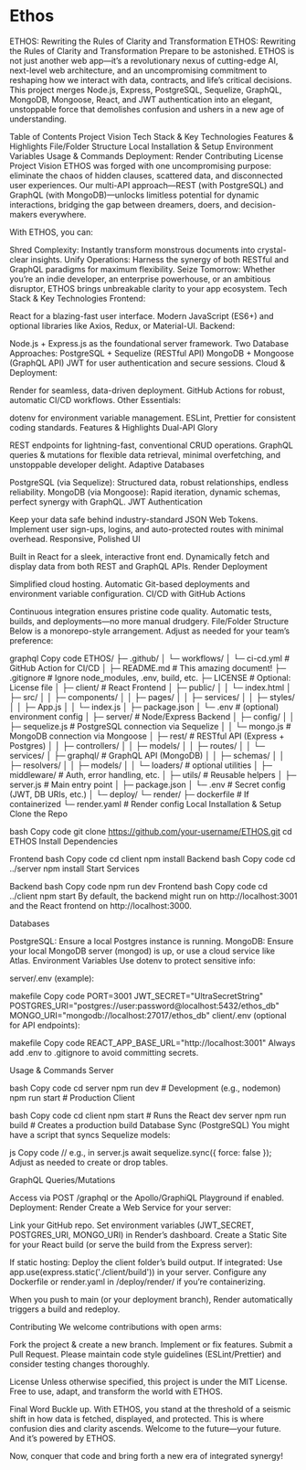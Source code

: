 # Ethos
ETHOS: Rewriting the Rules of Clarity and Transformation
ETHOS: Rewriting the Rules of Clarity and Transformation
Prepare to be astonished. ETHOS is not just another web app—it’s a revolutionary nexus of cutting-edge AI, next-level web architecture, and an uncompromising commitment to reshaping how we interact with data, contracts, and life’s critical decisions. This project merges Node.js, Express, PostgreSQL, Sequelize, GraphQL, MongoDB, Mongoose, React, and JWT authentication into an elegant, unstoppable force that demolishes confusion and ushers in a new age of understanding.

Table of Contents
Project Vision
Tech Stack & Key Technologies
Features & Highlights
File/Folder Structure
Local Installation & Setup
Environment Variables
Usage & Commands
Deployment: Render
Contributing
License
Project Vision
ETHOS was forged with one uncompromising purpose: eliminate the chaos of hidden clauses, scattered data, and disconnected user experiences. Our multi-API approach—REST (with PostgreSQL) and GraphQL (with MongoDB)—unlocks limitless potential for dynamic interactions, bridging the gap between dreamers, doers, and decision-makers everywhere.

With ETHOS, you can:

Shred Complexity: Instantly transform monstrous documents into crystal-clear insights.
Unify Operations: Harness the synergy of both RESTful and GraphQL paradigms for maximum flexibility.
Seize Tomorrow: Whether you’re an indie developer, an enterprise powerhouse, or an ambitious disruptor, ETHOS brings unbreakable clarity to your app ecosystem.
Tech Stack & Key Technologies
Frontend:

React for a blazing-fast user interface.
Modern JavaScript (ES6+) and optional libraries like Axios, Redux, or Material-UI.
Backend:

Node.js + Express.js as the foundational server framework.
Two Database Approaches:
PostgreSQL + Sequelize (RESTful API)
MongoDB + Mongoose (GraphQL API)
JWT for user authentication and secure sessions.
Cloud & Deployment:

Render for seamless, data-driven deployment.
GitHub Actions for robust, automatic CI/CD workflows.
Other Essentials:

dotenv for environment variable management.
ESLint, Prettier for consistent coding standards.
Features & Highlights
Dual-API Glory

REST endpoints for lightning-fast, conventional CRUD operations.
GraphQL queries & mutations for flexible data retrieval, minimal overfetching, and unstoppable developer delight.
Adaptive Databases

PostgreSQL (via Sequelize): Structured data, robust relationships, endless reliability.
MongoDB (via Mongoose): Rapid iteration, dynamic schemas, perfect synergy with GraphQL.
JWT Authentication

Keep your data safe behind industry-standard JSON Web Tokens.
Implement user sign-ups, logins, and auto-protected routes with minimal overhead.
Responsive, Polished UI

Built in React for a sleek, interactive front end.
Dynamically fetch and display data from both REST and GraphQL APIs.
Render Deployment

Simplified cloud hosting.
Automatic Git-based deployments and environment variable configuration.
CI/CD with GitHub Actions

Continuous integration ensures pristine code quality.
Automatic tests, builds, and deployments—no more manual drudgery.
File/Folder Structure
Below is a monorepo-style arrangement. Adjust as needed for your team’s preference:

graphql
Copy code
ETHOS/
├─ .github/
│   └─ workflows/
│       └─ ci-cd.yml            # GitHub Action for CI/CD
│
├─ README.md                    # This amazing document!
├─ .gitignore                   # Ignore node_modules, .env, build, etc.
├─ LICENSE                      # Optional: License file
│
├─ client/                      # React Frontend
│   ├─ public/
│   │   └─ index.html
│   ├─ src/
│   │   ├─ components/
│   │   ├─ pages/
│   │   ├─ services/
│   │   ├─ styles/
│   │   ├─ App.js
│   │   └─ index.js
│   ├─ package.json
│   └─ .env                     # (optional) environment config
│
├─ server/                      # Node/Express Backend
│   ├─ config/
│   │   ├─ sequelize.js         # PostgreSQL connection via Sequelize
│   │   └─ mongo.js             # MongoDB connection via Mongoose
│   ├─ rest/                    # RESTful API (Express + Postgres)
│   │   ├─ controllers/
│   │   ├─ models/
│   │   ├─ routes/
│   │   └─ services/
│   ├─ graphql/                 # GraphQL API (MongoDB)
│   │   ├─ schemas/
│   │   ├─ resolvers/
│   │   ├─ models/
│   │   └─ loaders/             # optional utilities
│   ├─ middleware/              # Auth, error handling, etc.
│   ├─ utils/                   # Reusable helpers
│   ├─ server.js                # Main entry point
│   ├─ package.json
│   └─ .env                     # Secret config (JWT, DB URIs, etc.)
│
└─ deploy/
    └─ render/
        ├─ dockerfile           # If containerized
        └─ render.yaml          # Render config
Local Installation & Setup
Clone the Repo

bash
Copy code
git clone https://github.com/your-username/ETHOS.git
cd ETHOS
Install Dependencies

Frontend
bash
Copy code
cd client
npm install
Backend
bash
Copy code
cd ../server
npm install
Start Services

Backend
bash
Copy code
npm run dev
Frontend
bash
Copy code
cd ../client
npm start
By default, the backend might run on http://localhost:3001 and the React frontend on http://localhost:3000.

Databases

PostgreSQL: Ensure a local Postgres instance is running.
MongoDB: Ensure your local MongoDB server (mongod) is up, or use a cloud service like Atlas.
Environment Variables
Use dotenv to protect sensitive info:

server/.env (example):

makefile
Copy code
PORT=3001
JWT_SECRET="UltraSecretString"
POSTGRES_URI="postgres://user:password@localhost:5432/ethos_db"
MONGO_URI="mongodb://localhost:27017/ethos_db"
client/.env (optional for API endpoints):

makefile
Copy code
REACT_APP_BASE_URL="http://localhost:3001"
Always add .env to .gitignore to avoid committing secrets.

Usage & Commands
Server

bash
Copy code
cd server
npm run dev       # Development (e.g., nodemon)
npm run start     # Production
Client

bash
Copy code
cd client
npm start         # Runs the React dev server
npm run build     # Creates a production build
Database Sync (PostgreSQL)
You might have a script that syncs Sequelize models:

js
Copy code
// e.g., in server.js
await sequelize.sync({ force: false });
Adjust as needed to create or drop tables.

GraphQL Queries/Mutations

Access via POST /graphql or the Apollo/GraphiQL Playground if enabled.
Deployment: Render
Create a Web Service for your server:

Link your GitHub repo.
Set environment variables (JWT_SECRET, POSTGRES_URI, MONGO_URI) in Render’s dashboard.
Create a Static Site for your React build (or serve the build from the Express server):

If static hosting: Deploy the client folder’s build output.
If integrated: Use app.use(express.static('./client/build')) in your server.
Configure any Dockerfile or render.yaml in /deploy/render/ if you’re containerizing.

When you push to main (or your deployment branch), Render automatically triggers a build and redeploy.

Contributing
We welcome contributions with open arms:

Fork the project & create a new branch.
Implement or fix features.
Submit a Pull Request.
Please maintain code style guidelines (ESLint/Prettier) and consider testing changes thoroughly.

License
Unless otherwise specified, this project is under the MIT License. Free to use, adapt, and transform the world with ETHOS.

Final Word
Buckle up. With ETHOS, you stand at the threshold of a seismic shift in how data is fetched, displayed, and protected. This is where confusion dies and clarity ascends. Welcome to the future—your future. And it’s powered by ETHOS.

Now, conquer that code and bring forth a new era of integrated synergy!
